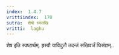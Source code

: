```yaml
---
index:  1.4.7
vrittiindex:  170
sutra:  शेषो घ्यसखि
vritti:  laghu 
---
```


शेष इति स्पष्टार्थम्. ह्रस्वौ याविदुतौ तदन्तं सखिवर्जं घिसंज्ञम्..

